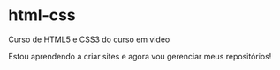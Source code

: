 # html-css
 Curso de HTML5 e CSS3 do curso em video

Estou aprendendo a criar sites e agora vou gerenciar meus repositórios!

